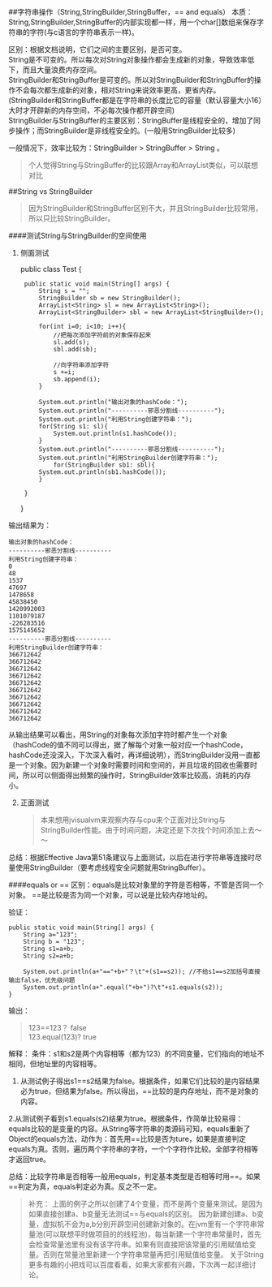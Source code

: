 ##字符串操作（String,StringBuilder,StringBuffer，== and equals）
本质：String,StringBuilder,StringBuffer的内部实现都一样，用一个char[]数组来保存字符串的字符(与c语言的字符串表示一样)。  

区别：根据文档说明，它们之间的主要区别，是否可变。  
			String是不可变的。所以每次对String对象操作都会生成新的对象，导致效率低下，而且大量浪费内存空间。  
			StringBuilder和StringBuffer是可变的。所以对StringBuilder和StringBuffer的操作不会每次都生成新的对象，相对String来说效率更高，更省内存。(StringBuilder和StringBuffer都是在字符串的长度比它的容量（默认容量大小16）大时才开辟新的内存空间，不必每次操作都开辟空间)   
			StringBuilder与StringBuffer的主要区别：StringBuffer是线程安全的，增加了同步操作；而StringBuilder是非线程安全的。(一般用StringBuilder比较多)    

一般情况下，效率比较为：StringBuilder >  StringBuffer > String 。   

> 个人觉得String与StringBuffer的比较跟Array和ArrayList类似，可以联想对比

##String vs StringBuilder
>  因为StringBuilder和StringBuffer区别不大，并且StringBuilder比较常用，所以只比较StringBuilder。  

####测试String与StringBuilder的空间使用  
1. 侧面测试  
    
    public class Test {
    
		public static void main(String[] args) {
			String s = "";
			StringBuilder sb = new StringBuilder();
			ArrayList<String> sl = new ArrayList<String>();
			ArrayList<StringBuilder> sbl = new ArrayList<StringBuilder>();
		
			for(int i=0; i<10; i++){
				//把每次添加字符前的对象保存起来
				sl.add(s);
				sbl.add(sb);
			
				//向字符串添加字符
				s +=i;
				sb.append(i);
			}
		 
			System.out.println("输出对象的hashCode：");
			System.out.println("----------邪恶分割线----------");
			System.out.println("利用String创建字符串：");
			for(String s1: sl){
				System.out.println(s1.hashCode());
			}
			System.out.println("----------邪恶分割线----------");
			System.out.println("利用StringBuilder创建字符串：");
				for(StringBuilder sb1: sbl){
			System.out.println(sb1.hashCode());
			}
	
		}
	}

输出结果为：
    
    输出对象的hashCode：
	----------邪恶分割线----------
	利用String创建字符串：
	0
	48
	1537
	47697
	1478658
	45838450
	1420992003
	1101079187
	-226283516
	1575145652
	----------邪恶分割线----------
	利用StringBuilder创建字符串：
	366712642
	366712642
	366712642
	366712642
	366712642
	366712642
	366712642
	366712642
	366712642
	366712642  
	  
从输出结果可以看出，用String的对象每次添加字符时都产生一个对象（hashCode的值不同可以得出，据了解每个对象一般对应一个hashCode，hashCode还没深入，下次深入看时，再详细说明），而StringBuilder没用一直都是一个对象。因为新建一个对象时需要时间和空间的，并且垃圾的回收也需要时间，所以可以侧面得出频繁的操作时，StringBuilder效率比较高，消耗的内存小。  

2. 正面测试
	> 本来想用jvisualvm来观察内存与cpu来个正面对比String与StringBuilder性能。由于时间问题，决定还是下次找个时间添加上去～～  
	
总结：根据Effective Java第51条建议与上面测试，以后在进行字符串等连接时尽量使用StringBuilder（要考虑线程安全问题就用StringBuffer）。

####equals or ==
区别：equals是比较对象里的字符是否相等，不管是否同一个对象。
			==是比较是否为同一个对象，可以说是比较内存地址的。
			
验证：
   
    public static void main(String[] args) {
		String a="123";
		String b = "123";
		String s1=a+b;
		String s2=a+b;
		
		System.out.println(a+"=="+b+"？\t"+(s1==s2)); //不给s1==s2加括号直接输出false，优先级问题
		System.out.println(a+".equal("+b+")?\t"+s1.equals(s2));
	}  
	
输出：
> 123==123？	false  
> 123.equal(123)?	true  
    
解释：
条件：s1和s2是两个内容相等（都为123）的不同变量，它们指向的地址不相同，但地址里的内容相等。
1. 从测试例子得出s1==s2结果为false。根据条件，如果它们比较的是内容结果必为true，但结果为false。所以得出，==比较的是内存地址，而不是对象的内容。  

2.从测试例子看到s1.equals(s2)结果为true。根据条件，作简单比较易得：equals比较的是变量的内容。从String等字符串的类源码可知，equals重新了Object的equals方法，动作为：首先用==比较是否为ture，如果是直接判定equals为真。否则，遍历两个字符串的字符，一个个字符作比较。全部字符相等才返回true。

总结：比较字符串是否相等一般用equals，判定基本类型是否相等时用==。如果==判定为真，equals判定必为真。反之不一定。

> 补充：
> 上面的例子之所以创建了4个变量，而不是两个变量来测试。是因为如果直接创建a、b变量无法测试==与equals的区别。
> 因为新建创建a、b变量，虚拟机不会为a,b分别开辟空间创建新对象的。在jvm里有一个字符串常量池(可以联想平时做项目的的线程池)，每当新建一个字符串常量时，首先会检查常量池里有没有该字符串。如果有则直接把该常量的引用赋值给变量。否则在常量池里新建一个字符串常量再把引用赋值给变量。
> 关于String更多有趣的小把戏可以百度看看，如果大家都有兴趣，下次再一起详细讨论。
			
			

